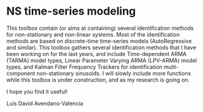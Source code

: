 # NS time-series modeling
 
This toolbox contain (or aims at containing) several identification methods for non-stationary and non-linear systems. Most of the identification methods are based on discrete-time time-series models (AutoRegressive and similar). This toolbox gathers several identification methods that I have been working on for the last years, and include Time-dependent ARMA (TARMA) model types, Linear Parameter Varying ARMA (LPV-ARMA) model types, and Kalman Filter Frequency Trackers for identification multi-component non-stationary sinusoids.
I will slowly include more functions while this toolbox is under construction, and as my research is going on. 

I hope you find it useful!

Luis David Avendano-Valencia
